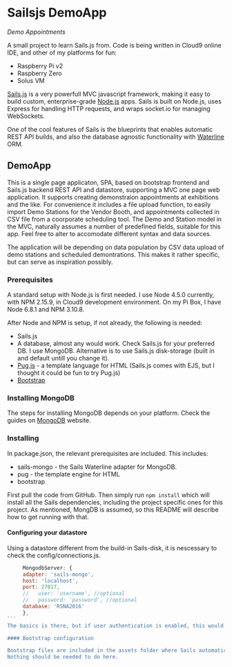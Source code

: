 # Sailsjs DemoApp
*Demo Appointments*

A small project to learn Sails.js from. Code is being written in Cloud9 online IDE, and other of my platforms for fun:

- Raspberry Pi v2
- Raspberry Zero
- Solus VM 

[Sails.js](https://sailsjs.org) is a very powerfull MVC javascript framework, making it easy to build custom, 
enterprise-grade [Node.js](http://nodejs.org) apps. Sails is built on Node.js, uses Express for handling HTTP requests, 
and wraps socket.io for managing WebSockets.

One of the cool features of Sails is the blueprints that enables automatic REST API builds, and also the database agnostic 
functionality with [Waterline](http://sailsjs.org/features#?database) ORM. 

## DemoApp

This is a single page applicaton, SPA, based on bootstrap frontend and Sails.js backend REST API and datastore, supporting 
a MVC one page web application. It supports creating demonstraion appointments at exhibitions and the like. For convenience 
it includes a file upload function, to easily import Demo Stations for the Vendor Booth, and appointments collected in CSV file 
from a coorporate scheduling tool. The Demo and Station model in the MVC, naturally assumes a number of predefined fields, 
suitable for this app. Feel free to alter to accomodate different syntax and data sources. 

The application will be depending on data population by CSV data upload of demo stations and scheduled demontrations. This 
makes it rather specific, but can serve as inspiration possibly. 
 

### Prerequisites

A standard setup with Node.js is first needed. I use Node 4.5.0 currently, with NPM 2.15.9, in Cloud9 development 
environment. On my Pi Box, I have Node 6.8.1 and NPM 3.10.8. 

After Node and NPM is setup, if not already, the following is needed:

- Sails.js
- A database, almost any would work. Check Sails.js for your preferred DB. I use MongoDB. Alternative is to use Sails.js 
disk-storage (built in and default untill you change it).
- [Pug.js](http://pugjs.org) - a template language for HTML (Sails.js comes with EJS, but I thought it could be fun to try Pug.js)
- [Bootstrap](http://getbootstrap.com)


### Installing MongoDB

The steps for installing MongoDB depends on your platform. Check the guides on [MongoDB](https://docs.mongodb.com/) website.

### Installing

In package.json, the relevant prerequisites are included. This includes:

- sails-mongo - the Sails Waterline adapter for MongoDB. 
- pug - the template engine for HTML
- bootstrap

First pull the code from GitHub. Then simply run `npm install` which will install all the Sails dependencies, including the 
project specific ones for this project. As mentioned, MongDB is assumed, so this README will describe how to get running with that. 


#### Configuring your datastore

Using a datastore different from the build-in Sails-disk, it is nescessary to check the config/connections.js. 

````javascript
     MongodbServer: {
     adapter: 'sails-mongo',
     host: 'localhost',
     port: 27017,
     //   user: 'username', //optional
     //   password: 'password', //optional
     database: 'RSNA2016'
     },
```
The basics is there, but if user authentication is enabled, this would have to be configured. 

#### Bootstrap configuration

Bootstrap files are included in the assets folder where Sails automatically includes the static files during lift. 
Nothing should be needed to do here. 


